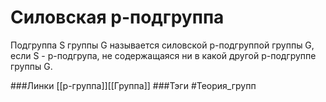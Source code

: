 # Силовская p-подгруппа
Подгруппа S группы G называется силовской p-подгруппой группы G, если 
S - p-подгрупа, не содержащаяся ни в какой другой p-подгруппе группы G.

###Линки [[p-группа]][[Группа]]
###Тэги 
 #Теория_групп 